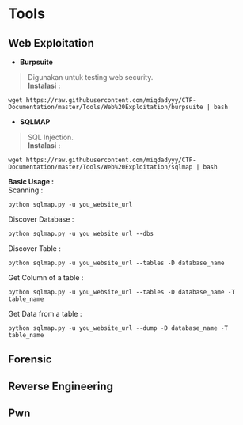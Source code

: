 # Tools
## Web Exploitation
* **Burpsuite**
> Digunakan untuk testing web security.  
**Instalasi :**
```
wget https://raw.githubusercontent.com/miqdadyyy/CTF-Documentation/master/Tools/Web%20Exploitation/burpsuite | bash
```

* **SQLMAP**  
> SQL Injection.  
**Instalasi :**
```
wget https://raw.githubusercontent.com/miqdadyyy/CTF-Documentation/master/Tools/Web%20Exploitation/sqlmap | bash
```
**Basic Usage :**  
Scanning :
```
python sqlmap.py -u you_website_url
```
Discover Database :
```
python sqlmap.py -u you_website_url --dbs
```
Discover Table :
```
python sqlmap.py -u you_website_url --tables -D database_name
```
Get Column of a table :
```
python sqlmap.py -u you_website_url --tables -D database_name -T table_name
```
Get Data from a table :
```
python sqlmap.py -u you_website_url --dump -D database_name -T table_name
```

## Forensic

## Reverse Engineering

## Pwn
